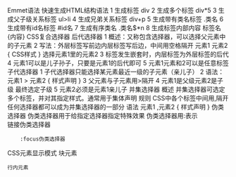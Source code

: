 Emmet语法
    快速生成HTML结构语法
        1 生成标签   div
        2 生成多个标签   div*5
        3 生成父子级关系标签     ul>li
        4 生成兄弟关系标签      div+p
        5 生成带有类名标签      .类名
        6 生成带有id名标签      #id名
        7 生成有序类名          .类名$*n
        8 生成标签内部内容      标签名{内容}
CSS复合选择器
    后代选择器
        1 概述：又称包含选择器，可以选择父元素中的子元素
        2 写法：外层标签写前边内层标签写后边，中间用空格隔开  元素1 元素2 { CSS样式 } 选择元素1里的元素2
        3 标签发生嵌套时，内层标签为外层标签的后代
        4 元素1可以是儿子孙子，只要是元素1的后代即可
        5 元素1元素和2可以是任意标签
    子代选择器
        1 子代选择器只能选择某元素最近一级的子元素（亲儿子）
        2 语法：元素1 > 元素2 { 样式声明 }
        3 父元素与子元素用>隔开
        4 元素1是父级元素2是子级 最终选定子级
        5 元素2必须是元素1亲儿子
    并集选择器
        概述 并集选择器可选定多个标签，并对其指定样式。通常用于集体声明
        规则 CSS中各个标签中间用,隔开 任何选择器都可以成为并集选择器的一部分
        语法 元素1 ,元素2 { 样式声明 }
    伪类选择器
        伪类选择器用于给指定选择器指定特殊效果
        伪类选择器用:表示   
        链接伪类选择器
            
        :focus伪类选择器

CSS元素显示模式
    块元素

    行内元素

